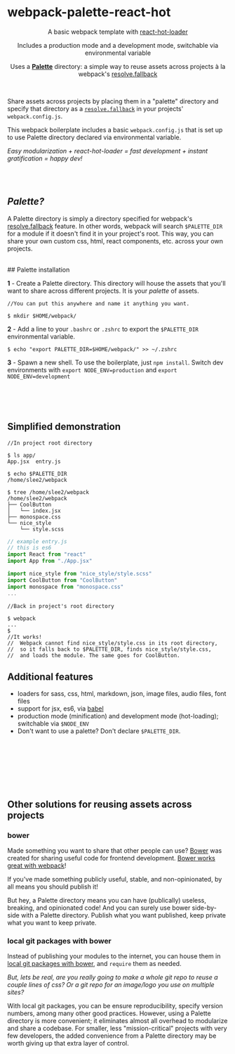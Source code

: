 # webpack-palette-react-hot
<p align="center">A basic webpack template with <a href="https://github.com/gaearon/react-hot-loader/">react-hot-loader</a></p>

<p align="center">Includes a production mode and a development mode, switchable via environmental variable</p>

<p align="center">Uses a <a href="#palette"><b>Palette</b></a> directory: a simple way to reuse assets across projects à la webpack's <a href="http://webpack.github.io/docs/configuration.html#resolve-fallback"> resolve.fallback</a></p>

<br>

Share assets across projects by placing them in a "palette" directory and specify that directory as a [`resolve.fallback`](http://webpack.github.io/docs/configuration.html#resolve-fallback) in your projects' `webpack.config.js`.  



This webpack boilerplate includes a basic `webpack.config.js` that is set up to use Palette directory declared via environmental variable. 

*Easy modularization + react-hot-loader = fast development + instant gratification = happy dev!*

<br><br>
## <a name="palette"></a> *Palette?*
A Palette directory is simply a directory specified for webpack's [resolve.fallback](http://webpack.github.io/docs/configuration.html#resolve-fallback) feature. In other words, webpack will search `$PALETTE_DIR` for a module if it doesn't find it in your project's root. This way, you can share your own custom css, html, react components, etc. across your own projects. 


<br>
## Palette installation

**1** -  Create a Palette directory. This directory will house the assets that you'll want to share across different projects. It is your *palette* of assets.

```
//You can put this anywhere and name it anything you want.

$ mkdir $HOME/webpack/
```

**2** -  Add a line to your `.bashrc` or `.zshrc` to export the `$PALETTE_DIR` environmental variable.
```
$ echo "export PALETTE_DIR=$HOME/webpack/" >> ~/.zshrc
```

**3** -  Spawn a new shell. To use the boilerplate, just `npm install`. Switch dev environments with `export NODE_ENV=production` and `export NODE_ENV=development`

<br>
<br>
<br>

## Simplified demonstration

```
//In project root directory

$ ls app/
App.jsx  entry.js

$ echo $PALETTE_DIR
/home/slee2/webpack

$ tree /home/slee2/webpack
/home/slee2/webpack
├── CoolButton
│   └── index.jsx
├── monospace.css
└── nice_style
    └── style.scss

```
```javascript
// example entry.js
// this is es6
import React from "react"
import App from "./App.jsx"

import nice_style from "nice_style/style.scss"
import CoolButton from "CoolButton"
import monospace from "monospace.css"
...
```

```
//Back in project's root directory

$ webpack
...
$
//It works!
//  Webpack cannot find nice_style/style.css in its root directory,
//  so it falls back to $PALETTE_DIR, finds nice_style/style.css,
//  and loads the module. The same goes for CoolButton.
```
## Additional features
- loaders for sass, css, html, markdown, json, image files, audio files, font files
- support for jsx, es6, via [babel](https://babeljs.io/)
- production mode (minification) and development mode (hot-loading); switchable via `$NODE_ENV`
- Don't want to use a palette? Don't declare `$PALETTE_DIR`.

<br><br>
<br><br><br><br>


## Other solutions for reusing assets across projects
### bower

Made something you want to share that other people can use? [Bower](http://bower.io) was created for sharing useful code for frontend development. [Bower works great with webpack](http://webpack.github.io/docs/usage-with-bower.html)!

If you've made something publicly useful, stable, and non-opinionated, by all means you should publish it!

But hey, a Palette directory means you can have (publically) useless, breaking, and opinionated code! And you can surely use bower side-by-side with a Palette directory. Publish what you want published, keep private what you want to keep private.


### local git packages with bower
Instead of publishing your modules to the internet, you can house them in [local git packages with bower](http://stackoverflow.com/questions/13114781/bower-registering-local-git-package), and `require` them as needed.

*But, lets be real, are you really going to make a whole git repo to reuse a couple lines of css? Or a git repo for an image/logo you use on multiple sites?*

With local git packages, you can be ensure reproducibility, specify version numbers, among many other good practices. However, using a Palette directory is more convenient; it eliminates almost all overhead to modularize and share a codebase. For smaller, less "mission-critical" projects with very few developers, the added convenience from a Palette directory may be worth giving up that extra layer of control.
